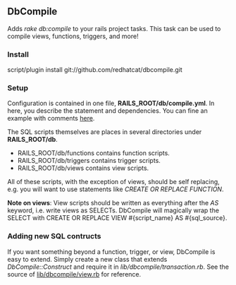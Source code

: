DbCompile
---------

Adds *rake db:compile* to your rails project tasks.  This task can be used to
compile views, functions, triggers, and more!

### Install

script/plugin install git://github.com/redhatcat/dbcompile.git

### Setup

Configuration is contained in one file, **RAILS_ROOT/db/compile.yml**.
In here, you describe the statement and dependencies.  You can fine an example
with comments [here](http://github.com/redhatcat/dbcompile/blob/master/example/dbcompile.yml).

The SQL scripts themselves are places in several directories under **RAILS_ROOT/db**.

* RAILS_ROOT/db/functions contains function scripts.
* RAILS_ROOT/db/triggers contains trigger scripts.
* RAILS_ROOT/db/views contains view scripts.

All of these scripts, with the exception of views, should be self replacing,
e.g. you will want to use statements like *CREATE OR REPLACE FUNCTION*.

**Note on views**:  View scripts should be written as everything after the
*AS* keyword, i.e. write views as SELECTs.  DbCompile will magically wrap
the SELECT with CREATE OR REPLACE VIEW #{script_name} AS #{sql_source}.

### Adding new SQL contructs

If you want something beyond a function, trigger, or view, DbCompile is easy to
extend.  Simply create a new class that extends *DbCompile::Construct* and
require it in *lib/dbcompile/transaction.rb*.  See the source of
[lib/dbcompile/view.rb](http://github.com/redhatcat/dbcompile/blob/master/lib/dbcompile/view.rb)
for reference.
